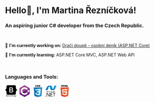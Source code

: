 <h1>Hello👋, I'm Martina Řezníčková!</h1>
<h3>An aspiring junior C# developer from the Czech Republic.</h3>
<br>

<p>&#128301; <strong>I'm currently working on: </strong><a href="https://github.com/MartinaReznickova/DrD_DenikPostavy"> Dračí doupě - osobní deník (ASP.NET Core)</a></p>
<p>&#127793; <strong>I'm currently learning: </strong>ASP.NET Core MVC, ASP.NET Web API</p>

<br>

<h3 align="left">Languages and Tools:</h3>
<p align="left">  
  <img src="https://raw.githubusercontent.com/devicons/devicon/master/icons/bootstrap/bootstrap-plain-wordmark.svg" alt="bootstrap" width="40" height="40"/>
  <img src="https://raw.githubusercontent.com/devicons/devicon/master/icons/csharp/csharp-original.svg" alt="csharp" width="40" height="40"/>
  <img src="https://raw.githubusercontent.com/devicons/devicon/master/icons/css3/css3-original-wordmark.svg" alt="css3" width="40" height="40"/>
  <img src="https://raw.githubusercontent.com/devicons/devicon/master/icons/dot-net/dot-net-original-wordmark.svg" alt="dotnet" width="40" height="40"/> 
  <img src="https://raw.githubusercontent.com/devicons/devicon/master/icons/html5/html5-original-wordmark.svg" alt="html5" width="40" height="40"/> 
 


